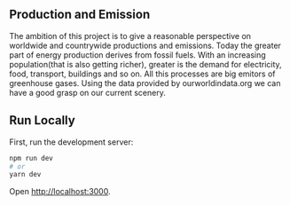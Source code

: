 ## Production and Emission
The ambition of this project is to give a reasonable perspective on worldwide and countrywide productions and emissions. Today the greater part of energy production derives from fossil fuels. With an increasing population(that is also getting richer), greater is the demand for electricity, food, transport, buildings and so on. All this processes are big emitors of greenhouse gases.
Using the data provided by ourworldindata.org we can have a good grasp on our current scenery.

## Run Locally

First, run the development server:

```bash
npm run dev
# or
yarn dev
```

Open [http://localhost:3000](http://localhost:3000).
